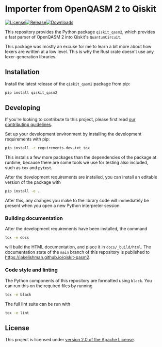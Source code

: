 # Importer from OpenQASM 2 to Qiskit

[![License](https://img.shields.io/github/license/jakelishman/qiskit-qasm2.svg?style=popout-square)](https://opensource.org/licenses/Apache-2.0)<!--- long-description-skip-begin -->[![Release](https://img.shields.io/github/release/jakelishman/qiskit-qasm2.svg?style=popout-square)](https://github.com/jakelishman/qiskit-qasm2/releases)[![Downloads](https://img.shields.io/pypi/dm/qiskit-qasm2.svg?style=popout-square)](https://pypi.org/project/qiskit-qasm2/)<!--- long-description-skip-end -->

This repository provides the Python package `qiskit_qasm2`, which provides a
fast parser of OpenQASM 2 into Qiskit's `QuantumCircuit`.

This package was mostly an excuse for me to learn a bit more about how lexers
are written at a low level.  This is why the Rust crate doesn't use any
lexer-generation libraries.


## Installation

Install the latest release of the `qiskit_qasm2` package from pip:

```bash
pip install qiskit_qasm2
```


## Developing

If you're looking to contribute to this project, please first read
[our contributing guidelines](CONTRIBUTING.md).

Set up your development environment by installing the development requirements
with pip:

```bash
pip install -r requirements-dev.txt tox
```

This installs a few more packages than the dependencies of the package at
runtime, because there are some tools we use for testing also included, such as
`tox` and `pytest`.

After the development requirements are installed, you can install an editable
version of the package with

```bash
pip install -e .
```

After this, any changes you make to the library code will immediately be present
when you open a new Python interpreter session.


### Building documentation

After the development requirements have been installed, the command

```bash
tox -e docs
```

will build the HTML documentation, and place it in `docs/_build/html`.  The
documentation state of the `main` branch of this repository is published to
https://jakelishman.github.io/qiskit-qasm2.


### Code style and linting

The Python components of this repository are formatted using `black`.  You can
run this on the required files by running

```bash
tox -e black
```

The full lint suite can be run with

```bash
tox -e lint
```


## License

This project is licensed under [version 2.0 of the Apache License](LICENSE).
